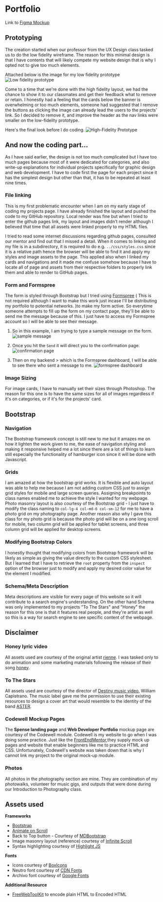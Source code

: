 # Portfolio

Link to [Figma Mockup](https://www.figma.com/file/xyLCXvyModHQoD1v7y94Wb/ramelb_gian_hi-fi-wireframe-whole-set?type=design&node-id=0%3A1&mode=design&t=ScFG9yaSKYICNQ18-1)
## Prototyping

The creation started when our professor from the UX Design class tasked us to do the low fidelity wireframe. The reason for this minimal design is that I have contents that will likely compete my website design that is why I opted not to give too much elements.

Attached below is the image for my low fidelity prototype
![Low fidelity prototype](./images/md_Images/lofi.png)

Come to a time that we're done with the high fidelity layout, we had the chance to show it to our classmates and get their feedback what to remove or retain. I honestly had a feeling that the cards below the banner is overwhelming or too much elements, someone had suggested that I remove the buttons as clicking the image can already lead the users to the projects' link. So I decided to remove it, and improve the header as the nav links were smaller on the low-fidelity prototype.

Here's the final look before I do coding.
![High-Fidelity Prototype](./images/md_Images/hifi.png)

## And now the coding part...

As I have said earlier, the design is not too much complicated but I have too much pages because most of it were dedicated for categories, and also write-up explanations for individual projects specifically for graphic design and web development. I have to code first the page for each project since it has the simplest design but other than that, it has to be repeated at least nine times. 

### File linking
This is my first problematic encounter when I am on my early stage of coding my projects page. I have already finished the layout and pushed the code to my GitHub repository. Local render was fine but when I tried to enter the github pages link, my layout and images didn't render although I believed that time that all assets were linked properly to my HTML files. 

I tried to read some internet discussions regarding github pages, consulted our mentor and find out that I missed a detail. When it comes to linking and my file is in a subdirectory, it is required to do e.g. `../css/styles.css` since it is a relative path hence the browser will be able to find it and apply my styles and image assets to the page. This applied also when I linked my cards and navigations and it made me confuse somehow because I have to locate all of page and assets from their respective folders to properly link them and able to render to GitHub pages.

### Form and Formspree
The form is styled through Bootstrap but 
I tried using [Formspree](https://formspree.io/) &#40; This is not required although I want to make this work just incase I'll be distributing my portfolio to potential networks. &#41;to make my form active. So everytime someone attempts to fill up the form on my contact page, they'll be able to send me the message because of this. I just have to access my Formspree account so I will be able to see their message. 

1) So in this example, I am trying to type a sample message on the form.
![sample message](./images/md_Images/submit.png)

2) Once you hit the `Send` it will direct you to the confirmation page.
![confirmation page](./images/md_Images/confirm.png)

3) Then on my backend > which is the Formspree dashboard, I will be able to see there who sent a message to me.
![formspree dashboard](./images/md_Images/dashboard.png)

### Image Sizing
For image cards, I have to manually set their sizes through Photoshop. The reason for this one is to have the same sizes for all of images regardless if it's on categories, or if it's for the projects' card.

## Bootstrap 
### Navigation
The Bootstrap framework concept is still new to me but it amazes me on how it lighten the work given to me, the ease of navigation styling and making it responsive helped me a lot since there are a lot of things to learn still especially the functionality of hamburger icon since it will be done with Javascript. 

### Grids
I am amazed at how the bootstrap grid works. It is flexible and auto layout was able to help me because I am not adding custom CSS just to assign grid styles for mobile and large screen queries. Assigning breakpoints to class names enabled me to achieve the style I wanted for my webpage. Photo masonry layout is also courtesy of the Bootstrap grid - I just have to modify the class naming to `col-lg-4 col-md-6 col-sm-12` for me to have a photo grid on my photography page. Another reason also why I gave this class for my photo grid is because the photo grid will be on a one long scroll for mobile, two column grid will be applied for tablet screens, and three column grid will be applied for desktop screens.

### Modifying Bootstrap Colors
I honestly thought that modifying colors from Bootstrap framework will be likely as simple as giving the value directly to the custom CSS stylesheet. But I learned that I have to retrieve the `root` property from the `inspect` option of the browser just to modify and apply my desired color value for the element I modified.

### Schema/Meta Description
Meta descriptions are visible for every page of this website so it will contribute to a search engine's understanding. On the other hand 
Schema was only implemented to my projects "To The Stars" and "Honey" the reason for this one is that it features real people, and they're artist as well so this is a way for search engine to see specific content of the webpage.


<!-- "Tell us about your process, challenges you faced during development and how you overcame those changes. What have you learned by creating your web portfolio?" -->

## Disclaimer

### Honey lyric video
All assets used are courtesy of the original artist [rienne](https://open.spotify.com/artist/4TvZ190CDevLDBByQ5pXTP?si=DNiCMYFWRGG6nfAtdQ1tlg). I was tasked only to do animation and some marketing materials following the release of their song [honey](https://open.spotify.com/track/1xTUoJEXH6CSp1HyABuJOS?si=00384dcaf2f34160).

### To The Stars
All assets used are courtesy of the director of [Destiny music video](https://www.youtube.com/watch?v=QJ-NmQMSr30&pp=ygUNZGVzdGlueSBhc3Rlcg%3D%3D), William Capistrano. The music label gave me the permission to use their existing resources to design a cover art that would resemble to the identity of the band [ASTER](https://open.spotify.com/artist/5vskR6Pc4j5c9ydoawy0Tz?si=ALuLmvOlSLWbwIIXjYlHFQ). 

### Codewell Mockup Pages
The **Spense landing page** and **Web Developer Portfolio** mockup page are courtesy of the Codewell module. Codewell is my website to go when I was doing some practice. Just like the [FrontEndMentor](https://www.frontendmentor.io/challenges),they supply mock up pages and website that enable beginners like me to practice HTML and CSS. Unfortunately, Codewell's website was taken down that is why I cannot link my project to the original mock-up module.

### Photos
All photos in the photography section are mine. They are combination of my photowalks, volunteer for music gigs, and outputs that were done during our Introduction to Photography class.

## Assets used

**Frameworks**
- [Bootstrap](https://getbootstrap.com/)
- [Animate on Scroll](https://michalsnik.github.io/aos/)
- Back to Top button - Courtesy of [MDBootstrap](https://mdbootstrap.com/snippets/standard/mdbootstrap/2964350)
- Image masonry layout (reference) courtesy of [Infinite Scroll](https://infinite-scroll.com/demo/masonry/)
- Syntax highlighting courtesy of [Highlight JS](https://highlightjs.org/)

**Fonts**
- Icons courtesy of [BoxIcons](https://boxicons.com/)
- Neutro font courtesy of [CDN Fonts](https://www.cdnfonts.com/neutro.font)
- Archivo font courtesy of [Google Fonts](https://fonts.google.com/specimen/Archivo?query=archivo)

**Additional Resource**
- [FreeWebToolKit](https://freewebtoolkit.com/html-encode) to encode plain HTML to Encoded HTML